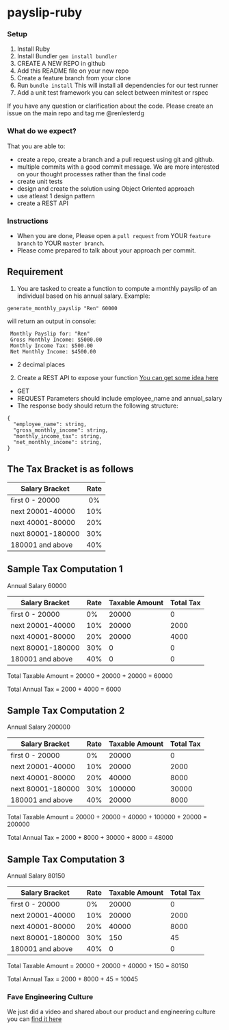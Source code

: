 # payslip-ruby

### Setup

1. Install Ruby
2. Install Bundler `gem install bundler`
3. CREATE A NEW REPO in github
4. Add this README file on your new repo
5. Create a feature branch from your clone
6. Run `bundle install` This will install all dependencies for our test runner
7. Add a unit test framework you can select between minitest or rspec

If you have any question or clarification about the code. Please create an issue on the main repo and tag me @renlesterdg

### What do we expect?

That you are able to:
- create a repo, create a branch and a pull request using git and github.
- multiple commits with a good commit message. We are more interested on your thought processes rather than the final code
- create unit tests
- design and create the solution using Object Oriented approach
- use atleast 1 design pattern
- create a REST API

### Instructions

- When you are done, Please open a `pull request` from YOUR `feature branch` to YOUR `master branch`.
- Please come prepared to talk about your approach per commit.

## Requirement

1. You are tasked to create a function to compute a monthly payslip of an individual based on his annual salary.
Example:

`generate_monthly_payslip "Ren" 60000`

will return an output in console:

```
 Monthly Payslip for: "Ren"
 Gross Monthly Income: $5000.00
 Monthly Income Tax: $500.00
 Net Monthly Income: $4500.00
```
- 2 decimal places

2. Create a REST API to expose your function [You can get some idea here](https://www.google.com/search?safe=active&ei=9euNXp-VPK6d4-EP-Ou7oAM&q=simple+rest+api+ruby&oq=simple+rest+api+ruby)
- GET
- REQUEST Parameters should include employee_name and annual_salary
- The response body should return the following structure:
```
{
  "employee_name": string,
  "gross_monthly_income": string,
  "monthly_income_tax": string,
  "net_monthly_income": string,
}
```

## The Tax Bracket is as follows

| Salary Bracket | Rate |
|----------|:-------------:|
| first 0 - 20000 | 0% |
| next 20001-40000 | 10% |
| next 40001-80000 | 20% |
| next 80001-180000 | 30% |
| 180001 and above | 40% |

## Sample Tax Computation 1

Annual Salary 60000

| Salary Bracket | Rate | Taxable Amount | Total Tax |
|---|---|---|---|
| first 0 - 20000 | 0% | 20000 | 0 |
| next 20001-40000 | 10% | 20000 | 2000 |
| next 40001-80000 | 20% | 20000 | 4000 |
| next 80001-180000 | 30% | 0 | 0 |
| 180001 and above | 40% | 0 | 0 |

Total Taxable Amount
= 20000 + 20000 + 20000
= 60000

Total Annual Tax
= 2000 + 4000
= 6000

## Sample Tax Computation 2

Annual Salary 200000

| Salary Bracket | Rate | Taxable Amount | Total Tax |
|---|---|---|---|
| first 0 - 20000 | 0% | 20000 | 0 |
| next 20001-40000 | 10% | 20000 | 2000 |
| next 40001-80000 | 20% | 40000 | 8000 |
| next 80001-180000 | 30% | 100000 | 30000 |
| 180001 and above | 40% | 20000 | 8000 |

Total Taxable Amount
= 20000 + 20000 + 40000 + 100000 + 20000
= 200000

Total Annual Tax
= 2000 + 8000 + 30000 + 8000
= 48000

## Sample Tax Computation 3

Annual Salary 80150

| Salary Bracket | Rate | Taxable Amount | Total Tax |
|---|---|---|---|
| first 0 - 20000 | 0% | 20000 | 0 |
| next 20001-40000 | 10% | 20000 | 2000 |
| next 40001-80000 | 20% | 40000 | 8000 |
| next 80001-180000 | 30% | 150 | 45 |
| 180001 and above | 40% | 0 | 0 |

Total Taxable Amount
= 20000 + 20000 + 40000 + 150
= 80150

Total Annual Tax
= 2000 + 8000 + 45
= 10045

### Fave Engineering Culture

We just did a video and shared about our product and engineering culture you can [find it here](https://www.linkedin.com/posts/fave-group_wearefave-digitalproduct-product-activity-6592343555904245760-tlQm)

